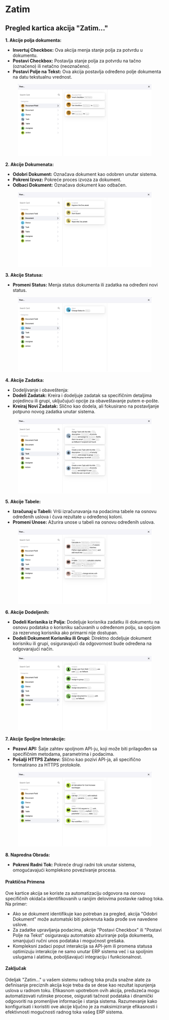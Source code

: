 # Zatim

## Pregled kartica akcija "Zatim..."

**1. Akcije polja dokumenta:**

* **Invertuj Checkbox:** Ova akcija menja stanje polja za potvrdu u dokumentu.
* **Postavi Checkbox:** Postavlja stanje polja za potvrdu na tačno (označeno) ili netačno (neoznačeno).
* **Postavi Polje na Tekst:** Ova akcija postavlja određeno polje dokumenta na datu tekstualnu vrednost.

<figure><img src="../../.gitbook/assets/then1.png" alt=""><figcaption></figcaption></figure>

**2. Akcije Dokumenata:**

* **Odobri Dokument:** Označava dokument kao odobren unutar sistema.
* **Pokreni Izvoz:** Pokreće proces izvoza za dokument.
* **Odbaci Dokument:** Označava dokument kao odbačen.

<figure><img src="../../.gitbook/assets/then2.png" alt=""><figcaption></figcaption></figure>

**3. Akcije Statusa:**

* **Promeni Status:** Menja status dokumenta ili zadatka na određeni novi status.

<figure><img src="../../.gitbook/assets/then3.png" alt=""><figcaption></figcaption></figure>

**4. Akcije Zadatka:**

* Dodeljivanje i obaveštenja:
* **Dodeli Zadatak:** Kreira i dodeljuje zadatak sa specifičnim detaljima pojedincu ili grupi, uključujući opcije za obaveštavanje putem e-pošte.
* **Kreiraj Novi Zadatak:** Slično kao dodela, ali fokusirano na postavljanje potpuno novog zadatka unutar sistema.

<figure><img src="../../.gitbook/assets/then4.png" alt=""><figcaption></figcaption></figure>

**5. Akcije Tabele:**

* **Izračunaj u Tabeli:** Vrši izračunavanja na podacima tabele na osnovu određenih uslova i čuva rezultate u određenoj koloni.
* **Promeni Unose:** Ažurira unose u tabeli na osnovu određenih uslova.

<figure><img src="../../.gitbook/assets/then5.png" alt=""><figcaption></figcaption></figure>

**6. Akcije Dodeljenih:**

* **Dodeli Korisnika iz Polja:** Dodeljuje korisnika zadatku ili dokumentu na osnovu podataka o korisniku sačuvanih u određenom polju, sa opcijom za rezervnog korisnika ako primarni nije dostupan.
* **Dodeli Dokument Korisniku ili Grupi:** Direktno dodeljuje dokument korisniku ili grupi, osiguravajući da odgovornost bude određena na odgovarajući način.

<figure><img src="../../.gitbook/assets/then6.png" alt=""><figcaption></figcaption></figure>

**7. Akcije Spoljne Interakcije:**

* **Pozovi API:** Šalje zahtev spoljnom API-ju, koji može biti prilagođen sa specifičnim metodama, parametrima i podacima.
* **Pošalji HTTPS Zahtev:** Slično kao pozivi API-ja, ali specifično formatirano za HTTPS protokole.

<figure><img src="../../.gitbook/assets/then7.png" alt=""><figcaption></figcaption></figure>

**8. Napredna Obrada:**

* **Pokreni Radni Tok:** Pokreće drugi radni tok unutar sistema, omogućavajući kompleksno povezivanje procesa.

#### Praktična Primena

Ove kartice akcija se koriste za automatizaciju odgovora na osnovu specifičnih okidača identifikovanih u ranijim delovima postavke radnog toka. Na primer:

* Ako se dokument identifikuje kao potreban za pregled, akcija "Odobri Dokument" može automatski biti pokrenuta kada prođe sve navedene uslove.
* Za zadatke upravljanja podacima, akcije "Postavi Checkbox" ili "Postavi Polje na Tekst" osiguravaju automatsko ažuriranje polja dokumenta, smanjujući ručni unos podataka i mogućnost grešaka.
* Kompleksni zadaci poput interakcija sa API-jem ili promena statusa optimizuju interakcije ne samo unutar ERP sistema već i sa spoljnim uslugama i alatima, poboljšavajući integraciju i funkcionalnost.

#### Zaključak

Odeljak "Zatim..." u vašem sistemu radnog toka pruža snažne alate za definisanje preciznih akcija koje treba da se dese kao rezultat ispunjenja uslova u radnom toku. Efikasnom upotrebom ovih akcija, preduzeća mogu automatizovati rutinske procese, osigurati tačnost podataka i dinamički odgovoriti na promenljive informacije i stanja sistema. Razumevanje kako konfigurisati i koristiti ove akcije ključno je za maksimiziranje efikasnosti i efektivnosti mogućnosti radnog toka vašeg ERP sistema.

